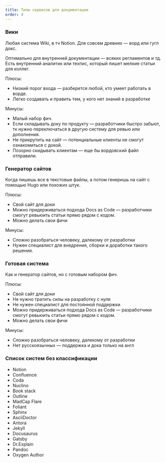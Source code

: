 ```yaml
---
title: Типы сервисов для документации
order: 4
---
```



### Вики

Любая система Wiki, в тч Notion. Для совсем древних — ворд или гугл докс.

Оптимально для внутренней документации — всяких регламентов и тд. Есть внутренний аналитик или техпис, который пишет мелкие статьи для коллег.

Плюсы:

- Низкий порог входа — разберется любой, кто умеет работать в ворде.
- Легко создавать и править тем, у кого нет знаний в разработке

Минусы:

- Малый набор фич.
- Если складывать доку по продукту — разработчики быстро забьют, тк нужно переключаться в другую систему для ревью или дополнения.
- Не прикрутить на сайт — потенциальные клиенты не смогут ознакомиться с докой.
- Позорно скидывать клиентам — еще бы вордовский файл отправили.

### Генератор сайтов

Когда пишешь все в текстовые файлы, а потом генеришь на сайт с помощью Hugo или похожих штук.

Плюсы:

- Свой сайт для доки
- Можно придерживаться подхода Docs as Code — разработчики смогут ревьюить статьи прямо рядом с кодом.
- Можно делать свои фичи

Минусы:

- Сложно разобраться человеку, далекому от разработки
- Нужен специалист для внедрения, сборки и доработки такого решения.

### Готовая система

Как и генератор сайтов, но с готовым набором фич.

Плюсы:

- Свой сайт для доки
- Не нужно тратить силы на разработку с нуля
- Не нужен специалист для постоянной поддержки
- Можно придерживаться подхода Docs as Code — разработчики смогут ревьюить статьи прямо рядом с кодом.
- Можно делать свои фичи

Минусы:

- Сложно разобраться человеку, далекому от разработки
- Нет русскоязычных — поддержка и дока только на англ

### Список систем без классификации
- Notion
- Confluence
- Coda
- Nuclino
- Book stack
- Outline
- MadCap Flare
- Foliant
- Sphinx
- AsciiDoctor
- Antora
- Jekyll
- Docusaurus
- Gatsby
- Dr.Explain
- Pandoc
- Oxygen Author


